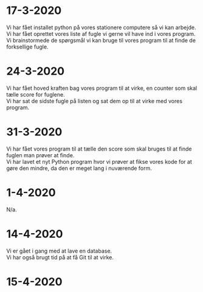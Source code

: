 # 17-3-2020
Vi har fået installet python på vores stationere computere så vi kan arbejde.  
Vi har fået oprettet vores liste af fugle vi gerne vil have ind i vores program.  
Vi brainstormede de spørgsmål vi kan bruge til vores program til at finde de forksellige fugle.  

# 24-3-2020
Vi har fået hoved kraften bag vores program til at virke, en counter som skal tælle score for fuglene.  
Vi har sat de sidste fugle på listen og sat dem op til at virke med vores program.  

# 31-3-2020
Vi har fået vores program til at tælle den score som skal bruges til at finde fuglen man prøver at finde.  
Vi har lavet et nyt Python program hvor vi prøver at fikse vores kode for at gøre den mindre, da den er meget lang i nuværende form.  

# 1-4-2020
N/a.  

# 14-4-2020
Vi er gået i gang med at lave en database.  
Vi har også brugt tid på at få Git til at virke.  

# 15-4-2020
